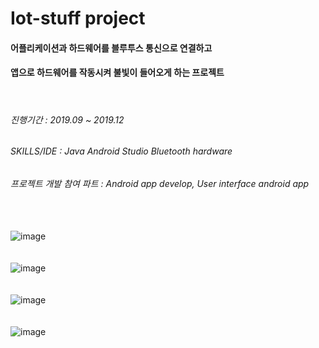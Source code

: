 # Iot-stuff project  
#### 어플리케이션과 하드웨어를 블루투스 통신으로 연결하고  
#### 앱으로 하드웨어를 작동시켜 불빛이 들어오게 하는 프로젝트    
</br>

###### 진행기간 : 2019.09 ~ 2019.12
###### SKILLS/IDE : Java Android Studio Bluetooth hardware
###### 프로젝트 개발 참여 파트 : Android app develop, User interface android app

</br></br>
![image](https://user-images.githubusercontent.com/56243414/204867993-f672740c-b7ce-4f77-9fab-3e42497fb147.png)
</br></br></br>
![image](https://user-images.githubusercontent.com/56243414/204868086-df6872c7-db3b-4eac-8334-c30d6288fdcc.png)
</br></br></br>
![image](https://user-images.githubusercontent.com/56243414/204868263-84a5a362-9dc5-4b08-8859-5ae98b504597.png)
</br></br></br>
![image](https://user-images.githubusercontent.com/56243414/204868323-e619b9c0-1783-4db9-a3ca-21d0a0f56e3f.png)



